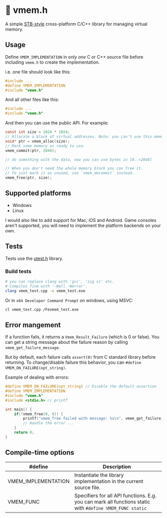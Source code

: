 # 💾 vmem.h
A simple [STB-style](https://github.com/nothings/stb/blob/master/docs/stb_howto.txt) cross-platform C/C++ library for managing virtual memory.

## Usage
Define `VMEM_IMPLEMENTATION` in only *one* C or C++ source file before including `vmem.h` to create the implementation.

i.e. one file should look like this:
```c
#include ...
#define VMEM_IMPLEMENTATION
#include "vmem.h"
```
And all other files like this:
```c
#include ...
#include "vmem.h"
```
And then you can use the public API. For example:
```c
const int size = 1024 * 1024;
// Allocate a block of virtual addresses. Note: you can't use this memory *yet*.
void* ptr = vmem_alloc(size);
// Mark some memory as ready to use.
vmem_commit(ptr, 2048);

// do something with the data, now you can use bytes in [0..<2048]

// When you don't need the whole memory block you can free it.
// To just mark it as unused, use `vmem_decommit` instead.
vmem_free(ptr, size);
```

## Supported platforms
- Windows
- Linux

I would also like to add support for Mac, iOS and Android.
Game consoles aren't supported, you will need to implement the platform backends on your own.

## Tests
Tests use the [utest.h](https://github.com/sheredom/utest.h) library.

### Build tests
```bash
# you can replace clang with 'gcc', 'zig cc' etc.
# Compiles fine with '-Wall -Werror'.
clang vmem_test.cpp -o vmem_test.exe
```
Or in `x64 Developer Command Prompt` on windows, using MSVC:
```bash
cl vmem_test.cpp /Fevmem_test.exe
```

## Error mangement
If a function fails, it returns a `Vmem_Result_Failure` (which is 0 or false).
You can get a string message about the failure reason by calling `vmem_get_failure_message`.

But by default, each failure calls `assert(0)` from C standard library before returning.
To change/disable failure this behavior, you can `#define VMEM_ON_FAILURE(opt_string)`.

Example of dealing with errors:
```c
#define VMEM_ON_FAILURE(opt_string) // Disable the default assertion
#define VMEM_IMPLEMENTATION
#include "vmem.h"
#include <stdio.h> // printf

int main() {
    if(!vmem_free(0, 0)) {
        printf("vmem_free failed with message: %s\n", vmem_get_failure_message());
        // Handle the error ...
    }
    return 0;
}
```

## Compile-time options
| #define | Description |
| --- | --- |
| VMEM_IMPLEMENTATION | Instantiate the library implementation in the current source file. |
| VMEM_FUNC | Specifiers for all API functions. E.g. you can mark all functions static with `#define VMEM_FUNC static` |
